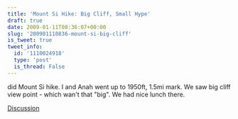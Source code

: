 ```yaml
---
title: 'Mount Si Hike: Big Cliff, Small Hype'
draft: true
date: 2009-01-11T08:36:07+00:00
slug: '200901110836-mount-si-big-cliff'
is_tweet: true
tweet_info:
  id: '1110024918'
  type: 'post'
  is_thread: False
---
```




did Mount Si hike. I and Anah went up to 1950ft, 1.5mi mark. We saw big cliff view point - which wan't that "big". We had nice lunch there.

[Discussion](https://x.com/sytelus/status/1110024918)

